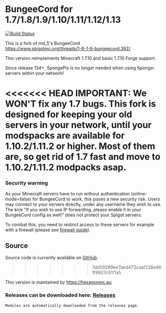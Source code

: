 
BungeeCord for 1.7/1.8/1.9/1.10/1.11/1.12/1.13
==========
[![Build Status](https://travis-ci.org/HexagonMC/BungeeCord.svg?branch=master)](https://travis-ci.org/HexagonMC/BungeeCord)

This is a fork of md_5's BungeeCord  
https://www.spigotmc.org/threads/1-8-1-9-bungeecord.392/

This version reimplements Minecraft 1.7.10 and basic 1.7.10 Forge support.

Since release 134+, SpongePls is no longer needed when using Sponge-servers within your network!

<<<<<<< HEAD
IMPORTANT: We WON'T fix any 1.7 bugs. 
This fork is designed for keeping your old servers in your network, until your modspacks are available for 1.10.2/1.11.2 or higher.
Most of them are, so get rid of 1.7 fast and move to 1.10.2/1.11.2 modpacks asap.
=======
### Security warning

As your Minecraft servers have to run without authentication (online-mode=false) for BungeeCord to work, this poses a new security risk. Users may connect to your servers directly, under any username they wish to use. The kick "If you wish to use IP forwarding, please enable it in your BungeeCord config as well!" does not protect your Spigot servers.

To combat this, you need to restrict access to these servers for example with a firewall (please see [firewall guide](https://www.spigotmc.org/wiki/firewall-guide/)).

Source
------
Source code is currently available on [GitHub](https://www.spigotmc.org/go/bungeecord-git).
>>>>>>> 7dd09289ee7aed473caaf228e461f8927c51f1a5

This version is maintained by https://hexagonmc.eu

### Releases can be downloaded here: [Releases](https://github.com/HexagonMC/BungeeCord/releases)
```
Modules are automatically downloaded from the releases page.
```
